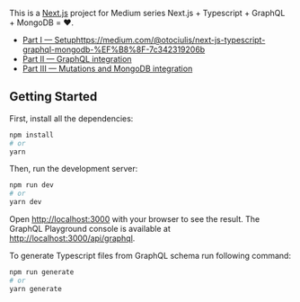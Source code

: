 This is a [Next.js](https://nextjs.org/) project for Medium series Next.js + Typescript + GraphQL + MongoDB = ❤️.

* [Part I — Setuphttps://medium.com/@otociulis/next-js-typescript-graphql-mongodb-%EF%B8%8F-7c342319206b]()
* [Part II — GraphQL integration](https://medium.com/@otociulis/next-js-typescript-graphql-mongodb-%EF%B8%8F-72f46526cda7)
* [Part III — Mutations and MongoDB integration](https://medium.com/@otociulis/next-js-typescript-graphql-mongodb-%EF%B8%8F-2989bf5edd88)

## Getting Started

First, install all the dependencies:

```bash
npm install
# or
yarn
```

Then, run the development server:

```bash
npm run dev
# or
yarn dev
```

Open [http://localhost:3000](http://localhost:3000) with your browser to see the result.
The GraphQL Playground console is available at [http://localhost:3000/api/graphql](http://localhost:3000/api/graphql).

To generate Typescript files from GraphQL schema run following command:

```bash
npm run generate
# or
yarn generate
```
